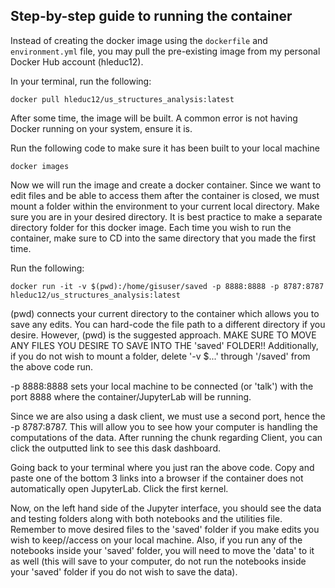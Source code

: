 ## Step-by-step guide to running the container

Instead of creating the docker image using the `dockerfile` and `environment.yml` file, you may pull the pre-existing image from my personal Docker Hub account (hleduc12).

In your terminal, run the following:
```
docker pull hleduc12/us_structures_analysis:latest
```

After some time, the image will be built. A common error is not having Docker running on your system, ensure it is.

Run the following code to make sure it has been built to your local machine
```
docker images
```
Now we will run the image and create a docker container. Since we want to edit files and be able to access them after the container is closed, we must mount a folder within the environment to your current local directory. Make sure you are in your desired directory. It is best practice to make a separate directory folder for this docker image. Each time you wish to run the container, make sure to CD into the same directory that you made the first time.

Run the following:
```
docker run -it -v $(pwd):/home/gisuser/saved -p 8888:8888 -p 8787:8787 hleduc12/us_structures_analysis:latest
```
(pwd) connects your current directory to the container which allows you to save any edits. You can hard-code the file path to a different directory if you desire. However, (pwd) is the suggested approach.
MAKE SURE TO MOVE ANY FILES YOU DESIRE TO SAVE INTO THE 'saved' FOLDER!! 
Additionally, if you do not wish to mount a folder, delete '-v $...' through '/saved' from the above code run.

-p 8888:8888 sets your local machine to be connected (or 'talk') with the port 8888 where the container/JupyterLab will be running.

Since we are also using a dask client, we must use a second port, hence the -p 8787:8787. This will allow you to see how your computer is handling the computations of the data. After running the chunk regarding Client, you can click the outputted link to see this dask dashboard.
 
Going back to your terminal where you just ran the above code. Copy and paste one of the bottom 3 links into a browser if the container does not automatically open JupyterLab. Click the first kernel.

Now, on the left hand side of the Jupyter interface, you should see the data and testing folders along with both notebooks and the utilities file. Remember to move desired files to the 'saved' folder if you make edits you wish to keep//access on your local machine. Also, if you run any of the notebooks inside your 'saved' folder, you will need to move the 'data' to it as well (this will save to your computer, do not run the notebooks inside your 'saved' folder if you do not wish to save the data).
